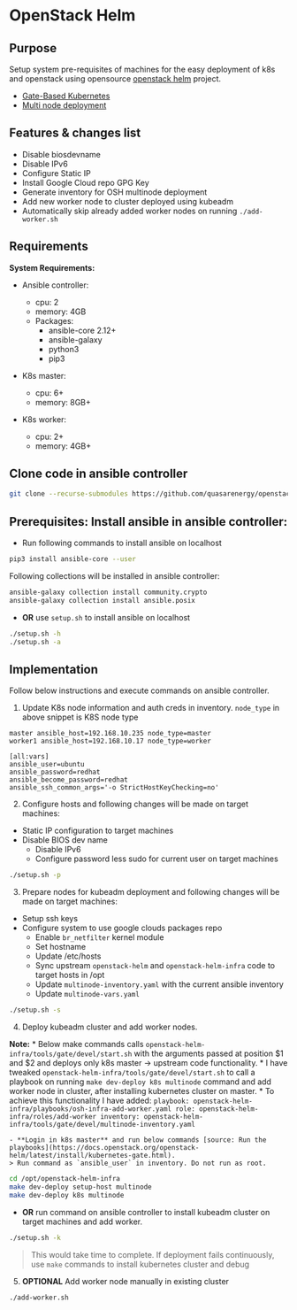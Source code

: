 # OpenStack Helm

## Purpose

Setup system pre-requisites of machines for the easy deployment of k8s and openstack using opensource [openstack helm](https://docs.openstack.org/openstack-helm/latest/) project.

* [Gate-Based Kubernetes](https://docs.openstack.org/openstack-helm/latest/install/kubernetes-gate.html)
* [Multi node deployment](https://docs.openstack.org/openstack-helm/latest/install/multinode.html)

## Features & changes list
- Disable biosdevname
- Disable IPv6
- Configure Static IP
- Install Google Cloud repo GPG Key
- Generate inventory for OSH multinode deployment
- Add new worker node to cluster deployed using kubeadm
- Automatically skip already added worker nodes on running `./add-worker.sh`

## Requirements

**System Requirements:**
- Ansible controller:
	- cpu: 2
	- memory: 4GB
	- Packages:
		- ansible-core 2.12+
		- ansible-galaxy
		- python3
		- pip3

- K8s master:
	- cpu: 6+
	- memory: 8GB+

- K8s worker:
	- cpu: 2+
	- memory: 4GB+


## Clone code in ansible controller
```bash
git clone --recurse-submodules https://github.com/quasarenergy/openstack-helm.git
```

## Prerequisites: Install ansible in ansible controller:

- Run following commands to install ansible on localhost
```bash
pip3 install ansible-core --user
```

Following collections will be installed in ansible controller:

```bash
ansible-galaxy collection install community.crypto
ansible-galaxy collection install ansible.posix
```
- **OR** use `setup.sh` to install ansible on localhost

```bash
./setup.sh -h
./setup.sh -a
```

## Implementation

Follow below instructions and execute commands on ansible controller.

1. Update K8s node information and auth creds in inventory. `node_type` in above snippet is K8S node type

```
master ansible_host=192.168.10.235 node_type=master
worker1 ansible_host=192.168.10.17 node_type=worker

[all:vars]
ansible_user=ubuntu
ansible_password=redhat
ansible_become_password=redhat
ansible_ssh_common_args='-o StrictHostKeyChecking=no'
```

2. Configure hosts and following changes will be made on target machines:
  * Static IP configuration to target machines
  * Disable BIOS dev name
	* Disable IPv6
	* Configure password less sudo for current user on target machines

```bash
./setup.sh -p
```

3. Prepare nodes for kubeadm deployment and following changes will be made on target machines:
  * Setup ssh keys
  * Configure system to use google clouds packages repo
	* Enable `br_netfilter` kernel module
	* Set hostname
	* Update /etc/hosts
	* Sync upstream `openstack-helm` and `openstack-helm-infra` code to target hosts in /opt
	* Update `multinode-inventory.yaml` with the current ansible inventory
	* Update `multinode-vars.yaml`

```bash
./setup.sh -s
```

4. Deploy kubeadm cluster and add worker nodes.

  **Note:**
	* Below make commands calls `openstack-helm-infra/tools/gate/devel/start.sh` with the arguments passed at position $1 and $2 and deploys only k8s master -> upstream code functionality.
	* I have tweaked `openstack-helm-infra/tools/gate/devel/start.sh` to call a playbook on running `make dev-deploy k8s multinode` command and add worker node in cluster, after installing kubernetes cluster on master.
	* To achieve this functionality I have added:
	```
	playbook: openstack-helm-infra/playbooks/osh-infra-add-worker.yaml
	role: openstack-helm-infra/roles/add-worker
	inventory: openstack-helm-infra/tools/gate/devel/multinode-inventory.yaml
	```

	- **Login in k8s master** and run below commands [source: Run the playbooks](https://docs.openstack.org/openstack-helm/latest/install/kubernetes-gate.html).
	> Run command as `ansible_user` in inventory. Do not run as root.

```bash
cd /opt/openstack-helm-infra
make dev-deploy setup-host multinode
make dev-deploy k8s multinode
```

 - **OR** run command on ansible controller to install kubeadm cluster on target machines and add worker.
```bash
./setup.sh -k
```
  > This would take time to complete. If deployment fails continuously, use `make` commands to install kubernetes cluster and debug

5. **OPTIONAL** Add worker node manually in existing cluster
```bash
./add-worker.sh
```
